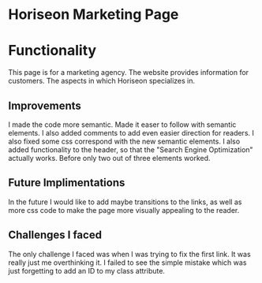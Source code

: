 # Horiseon Marketing Page 
 
 # Functionality 
 This page is for a marketing agency. The website provides information for customers.
 The aspects in which Horiseon specializes in. 

 ## Improvements 
 I made the code more semantic. Made it easer to follow with semantic elements. I also 
 added comments to add even easier direction for readers. I also fixed some css correspond
 with the new semantic elements. I also added functionality to the header, so that the "Search Engine Optimization" 
 actually works. Before only two out of three elements worked. 

 ## Future Implimentations
 In the future I would like to add maybe transitions to the links, as well as more css code to 
 make the page more visually appealing to the reader. 

 ## Challenges I faced
 The only challenge I faced was when I was trying to fix the first link. It was really just me 
 overthinking it. I failed to see the simple mistake which was just forgetting to add an ID to my class attribute. 

